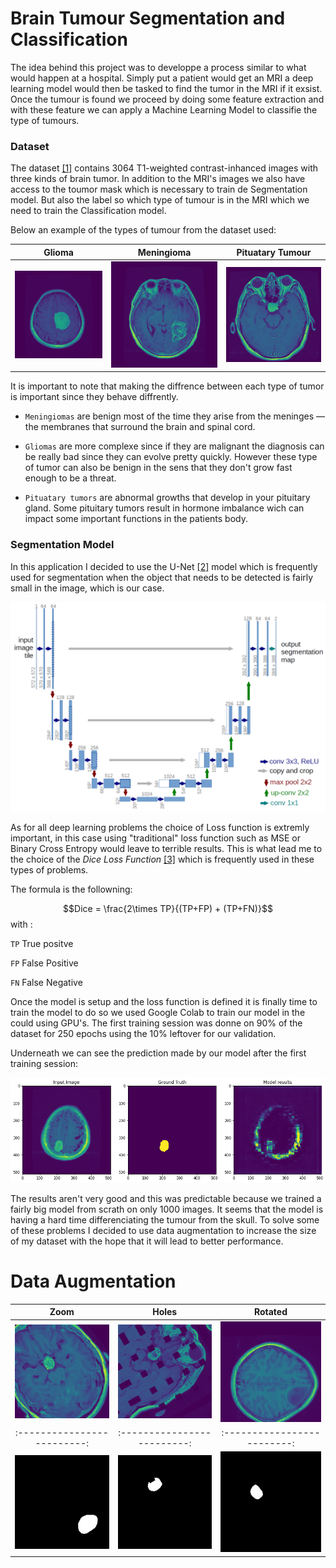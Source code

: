 # Brain Tumour Segmentation and Classification

The idea behind this project was to developpe a process similar to what would happen at a hospital. Simply put a patient would get an MRI a deep learning model would then be tasked to find the tumor in the MRI if it exsist. Once the tumour is found we proceed by doing some feature extraction and with these feature we can apply a Machine Learning Model to classifie the type of tumours.

### Dataset

The dataset [[1]](https://figshare.com/articles/dataset/brain_tumor_dataset/1512427) contains 3064 T1-weighted contrast-inhanced images with three kinds of brain tumor. In addition to the MRI's images we also have access to the toumor mask which is necessary to train de Segmentation model. But also the label so which type of tumour is in the MRI which we need to train the Classification model.

Below an example of the types of tumour from the dataset used:

Glioma             |  Meningioma |  Pituatary Tumour
:-------------------------:|:-------------------------:|:-------------------------:
![](/assets/glioma.png)  |  ![](/assets/meningioma.png) |  ![](/assets/pituatary.png)

It is important to note that making the diffrence between each type of tumor is important since they behave diffrently.

* `Meningiomas` are benign most of the time they arise from the meninges — the membranes that surround the brain and spinal cord.

* `Gliomas` are more complexe since if they are malignant the diagnosis can be really bad since they can evolve pretty quickly. However these type of tumor can also be benign in the sens that they don't grow fast enough to be a threat. 

* `Pituatary tumors` are abnormal growths that develop in your pituitary gland. Some pituitary tumors result in hormone imbalance wich can impact some important functions in the patients body. 

### Segmentation Model

In this application I decided to use the U-Net [[2]](https://lmb.informatik.uni-freiburg.de/people/ronneber/u-net/) model which is frequently used for segmentation when the object that needs to be detected is fairly small in the image, which is our case.

![](/assets/u-net-architecture.png) 

As for all deep learning problems the choice of Loss function is extremly important, in this case using "traditional" loss function such as MSE or Binary Cross Entropy would leave to terrible results. This is what lead me to the choice of the *Dice Loss Function* [[3]](https://lmb.informatik.uni-freiburg.de/people/ronneber/u-net/](https://arxiv.org/pdf/2006.14822.pdf)) which is frequently used in these types of problems.

The formula is the followning:

$$Dice = \frac{2\times TP}{(TP+FP) + (TP+FN)}$$ 
with :

`TP` True positve

`FP` False Positive

`FN` False Negative

Once the model is setup and the loss function is defined it is finally time to train the model to do so we used Google Colab to train our model in the could using GPU's. The first training session was donne on 90% of the dataset for 250 epochs using the 10% leftover for our validation.

Underneath we can see the prediction made by our model after the first training session:

![](/assets/first_training.png)

The results aren't very good and this was predictable because we trained a fairly big model from scrath on only 1000 images. It seems that the model is having a hard time differenciating the tumour from the skull. To solve some of these problems I decided to use data augmentation to increase the size of my dataset with the hope that it will lead to better performance. 

# Data Augmentation

Zoom             |  Holes |  Rotated
:-------------------------:|:-------------------------:|:-------------------------:
![](/assets/data_augmented/rotated.png)  |  ![](/assets/data_augmented/holed.png) |  ![](/assets/data_augmented/zoomed.png)
:-------------------------:|:-------------------------:|:-------------------------:
![](/assets/data_augmented/mask_rotated.png)  |  ![](/assets/data_augmented/mask_holed.png) |  ![](/assets/data_augmented/mask_zoomed.png)









